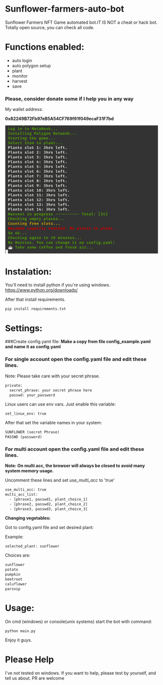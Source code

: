 # Sunflower-farmers-auto-bot
Sunflower Farmers NFT Game automated bot.IT IS NOT a cheat or hack bot.
Totally open source, you can check all code.

# Functions enabled:
 - auto login
 - auto polygon setup
 - plant
 - monitor
 - harvest
 - save

### Please, consider donate some if I help you in any way
My wallet address:

**0x82249B72Fb97eB5A54CF769f91f049ecaF31F7bd**

![Sunflower-automated-bot](example.png)




# Instalation:

You'll need to install python if you're using windows.
https://www.python.org/downloads/

After that install requirements.
```
pip install requirements.txt
```


# Settings:

###Create config.yaml file:
**Make a copy from file config_example.yaml and name it as config.yaml**


### For single account open the config.yaml file and edit these lines.

Note: Please take care with your secret phrase.
```
private:
  secret_phrase: your secret phrase here
  passwd: your_password
```

Linux users can use env vars. Just enable this variable:

```
set_linux_env: true
```
After that set the variable names in your system:

```
SUNFLOWER (secret Phrase)
PASSWD (password)
```

### For multi account open the config.yaml file and edit these lines.
**Note: On multi acc, the browser will always be closed to avoid many system memory usage.** 

Uncomment these lines and set *use_multi_acc* to 'true'
```
use_multi_acc: true
multi_acc_list:
  - [phrase1, passwd1, plant_choice_1]
  - [phrase2, passwd2, plant_choice_2]
  - [phrase3, passwd3, plant_choice_3]
```

**Changing vegetables:**

Got to config.yaml file and set desired plant:

Example:
```
selected_plant: sunflower
```
Choices are:

```
sunflower
potato
pumpkin
beetroot
caluflower
parsnip
```

# Usage:

On cmd (windows) or console(unix systems) start the bot with command:

```
python main.py
```

Enjoy it guys.

# Please Help
I've not tested on windows. If you want to help, please test by yourself, and tell us about.
PR are welcome
